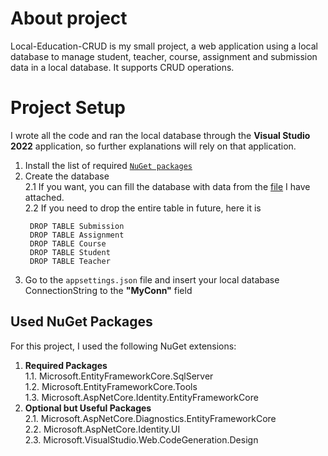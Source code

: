 # About project
Local-Education-CRUD is my small project, a web application using a local database to manage student, teacher, course, assignment and submission data in a local database. It supports CRUD operations.


# Project Setup
I wrote all the code and ran the local database through the **Visual Studio 2022** application, so further explanations will rely on that application.

1. Install the list of required [`NuGet packages`](#Used-NuGet-Packages)
2. Create the database   
   2.1 If you want, you can fill the database with data from the [file](DatabaseQuery.sql) I have attached.   
   2.2  If you need to drop the entire table in future, here it is   
   ```
    DROP TABLE Submission
    DROP TABLE Assignment
    DROP TABLE Course
    DROP TABLE Student
    DROP TABLE Teacher
   ```
4. Go to the `appsettings.json` file and insert your local database ConnectionString to the **"MyConn"** field



## Used NuGet Packages
For this project, I used the following NuGet extensions:
1. **Required Packages**    
    1.1. Microsoft.EntityFrameworkCore.SqlServer    
    1.2. Microsoft.EntityFrameworkCore.Tools    
    1.3. Microsoft.AspNetCore.Identity.EntityFrameworkCore
2. **Optional but Useful Packages**    
    2.1. Microsoft.AspNetCore.Diagnostics.EntityFrameworkCore    
    2.2. Microsoft.AspNetCore.Identity.UI    
    2.3. Microsoft.VisualStudio.Web.CodeGeneration.Design


